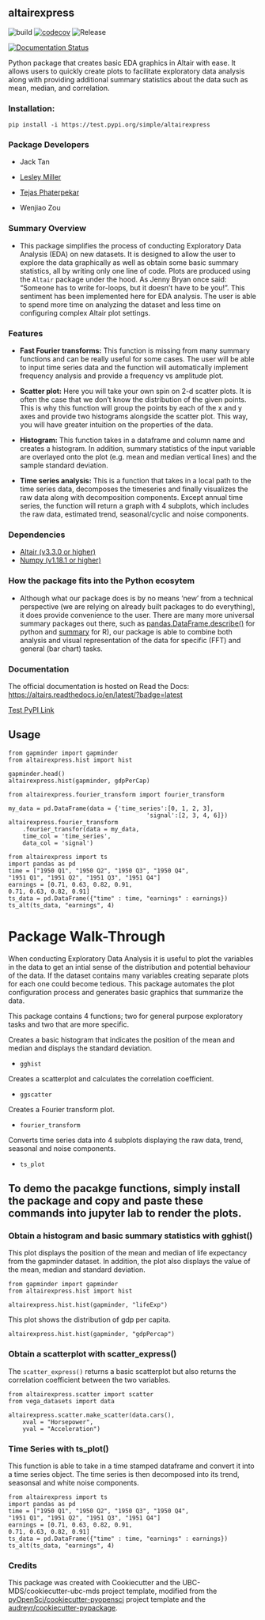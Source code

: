 ## altairexpress   

![build](https://github.com/UBC-MDS/altairexpress/workflows/build/badge.svg) [![codecov](https://codecov.io/gh/UBC-MDS/altairexpress/branch/master/graph/badge.svg)](https://codecov.io/gh/UBC-MDS/altairexpress) ![Release](https://github.com/UBC-MDS/altairexpress/workflows/Release/badge.svg)

[![Documentation Status](https://readthedocs.org/projects/altairs/badge/?version=latest)](https://altairs.readthedocs.io/en/latest/?badge=latest)

Python package that creates basic EDA graphics in Altair with ease. It allows users to quickly create plots to facilitate exploratory data analysis along with providing additional summary statistics about the data such as mean, median, and correlation.

### Installation:

```
pip install -i https://test.pypi.org/simple/altairexpress
```
### Package Developers
- Jack Tan

- [Lesley Miller](https://github.com/aromatic-toast)

- [Tejas Phaterpekar](https://github.com/tejasph)

- Wenjiao Zou


### Summary Overview
-  This package simplifies the process of conducting Exploratory Data Analysis (EDA) on new datasets. It is designed to allow the user to explore the data graphically as well as obtain some basic summary statistics, all by writing only one line of code. Plots are produced using the `Altair` package under the hood. As Jenny Bryan once said: “Someone has to write for-loops, but it doesn’t have to be you!”. This sentiment has been implemented here for EDA analysis. The user is able to spend more time on analyzing the dataset and less time on configuring complex Altair plot settings.

### Features
- **Fast Fourier transforms:** This function is missing from many summary functions and can be really useful for some cases. The user will be able to input time series data and the function will automatically implement frequency analysis and provide a frequency vs amplitude plot.

- **Scatter plot:** Here you will take your own spin on 2-d scatter plots. It is often the case that we don’t know the distribution of the given points. This is why this function will group the points by each of the x and y axes and provide two histograms alongside the scatter plot. This way, you will have greater intuition on the properties of the data.

- **Histogram:** This function takes in a dataframe and column name and creates a histogram. In addition, summary statistics of the input variable are overlayed onto the plot (e.g. mean and median vertical lines) and the sample standard deviation.


- **Time series analysis:** This is a function that takes in a local path to the time series data, decomposes the timeseries and finally visualizes the raw data along with decomposition components. Except annual time series, the function will return a graph with 4 subplots, which includes the raw data, estimated trend, seasonal/cyclic and noise components.


### Dependencies

- [Altair (v3.3.0 or higher)](https://altair-viz.github.io)
- [Numpy (v1.18.1 or higher)](https://numpy.org)

### How the package fits into the Python ecosytem

- Although what our package does is by no means ‘new’ from a technical perspective (we are relying on already built packages to do everything), it does provide convenience to the user. There are many more universal summary packages out there, such as [pandas.DataFrame.describe()](https://pandas.pydata.org/pandas-docs/stable/reference/api/pandas.DataFrame.describe.html) for python and [summary](https://www.rdocumentation.org/packages/base/versions/3.6.2/topics/summary) for R), our package is able to combine both analysis and visual representation of the data for specific (FFT) and general (bar chart) tasks.

### Documentation
The official documentation is hosted on Read the Docs: <https://altairs.readthedocs.io/en/latest/?badge=latest>

[Test PyPI Link](https://test.pypi.org/project/altairexpress/)

## Usage

```
from gapminder import gapminder
from altairexpress.hist import hist

gapminder.head()
altairexpress.hist(gapminder, gdpPerCap)
```

```
from altairexpress.fourier_transform import fourier_transform

my_data = pd.DataFrame(data = {'time_series':[0, 1, 2, 3],
                                       'signal':[2, 3, 4, 6]})
altairexpress.fourier_transform
    .fourier_transfor(data = my_data,
    time_col = 'time_series',
    data_col = 'signal')
```

```
from altairexpress import ts
import pandas as pd
time = ["1950 Q1", "1950 Q2", "1950 Q3", "1950 Q4",
"1951 Q1", "1951 Q2", "1951 Q3", "1951 Q4"]
earnings = [0.71, 0.63, 0.82, 0.91,
0.71, 0.63, 0.82, 0.91]
ts_data = pd.DataFrame({"time" : time, "earnings" : earnings})
ts_alt(ts_data, "earnings", 4)
```


# Package Walk-Through 
When conducting Exploratory Data Analysis it is useful to plot the variables in the data to get an intial sense of the distribution and potential behaviour of the data. If the dataset contains many variables creating separate plots for each one could become tedious. This package automates the plot configuration process and generates basic graphics that summarize the data. 

This package contains 4 functions; two for general purpose exploratory tasks and two that are more specific. 

Creates a basic histogram that indicates the position of the mean and median and displays the standard deviation.

- `gghist`

Creates a scatterplot and calculates the correlation coefficient. 

- `ggscatter`

Creates a Fourier transform plot.

- `fourier_transform`

Converts time series data into 4 subplots displaying the raw data, trend, seasonal and noise components. 

- `ts_plot`



## To demo the pacakge functions, simply install the package and copy and paste these commands into jupyter lab to render the plots. 


### Obtain a histogram and basic summary statistics with gghist()

This plot displays the position of the mean and median of life expectancy from the gapminder dataset. In addition, the plot also displays the value of the mean, median and standard deviation. 
```
from gapminder import gapminder
from altairexpress.hist import hist

altairexpress.hist.hist(gapminder, "lifeExp")
```
This plot shows the distribution of gdp per capita. 

```
altairexpress.hist.hist(gapminder, "gdpPercap")
```

### Obtain a scatterplot with scatter_express()

The `scatter_express()` returns a basic scatterplot but also returns the correlation coefficient between the two variables. 

```
from altairexpress.scatter import scatter
from vega_datasets import data

altairexpress.scatter.make_scatter(data.cars(),
    xval = "Horsepower", 
    yval = "Acceleration")
```

### Time Series with ts_plot()
This function is able to take in a time stamped dataframe and convert it into a time series object. The time series is then decomposed into its trend, seasonsal and white noise components.

```
from altairexpress import ts
import pandas as pd
time = ["1950 Q1", "1950 Q2", "1950 Q3", "1950 Q4",
"1951 Q1", "1951 Q2", "1951 Q3", "1951 Q4"]
earnings = [0.71, 0.63, 0.82, 0.91,
0.71, 0.63, 0.82, 0.91]
ts_data = pd.DataFrame({"time" : time, "earnings" : earnings})
ts_alt(ts_data, "earnings", 4)
```


### Credits
This package was created with Cookiecutter and the UBC-MDS/cookiecutter-ubc-mds project template, modified from the [pyOpenSci/cookiecutter-pyopensci](https://github.com/pyOpenSci/cookiecutter-pyopensci) project template and the [audreyr/cookiecutter-pypackage](https://github.com/audreyr/cookiecutter-pypackage).
